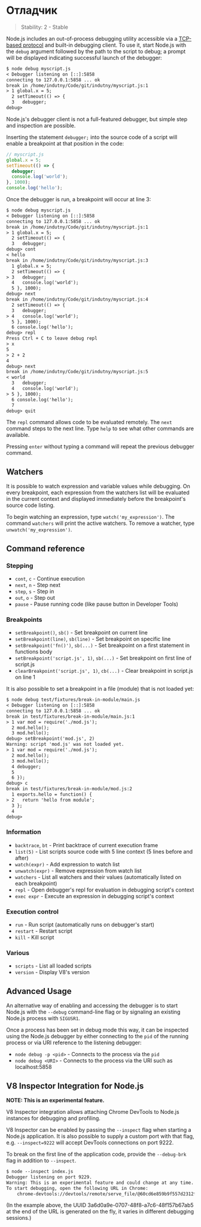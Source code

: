 # Отладчик

<!--introduced_in=v0.9.12-->

> Stability: 2 - Stable

<!-- type=misc -->

Node.js includes an out-of-process debugging utility accessible via a [TCP-based protocol](https://github.com/v8/v8/wiki/Debugging-Protocol) and built-in debugging client. To use it, start Node.js with the `debug` argument followed by the path to the script to debug; a prompt will be displayed indicating successful launch of the debugger:

```txt
$ node debug myscript.js
< Debugger listening on [::]:5858
connecting to 127.0.0.1:5858 ... ok
break in /home/indutny/Code/git/indutny/myscript.js:1
> 1 global.x = 5;
  2 setTimeout(() => {
  3   debugger;
debug>
```

Node.js's debugger client is not a full-featured debugger, but simple step and inspection are possible.

Inserting the statement `debugger;` into the source code of a script will enable a breakpoint at that position in the code:

<!-- eslint-disable no-debugger -->

```js
// myscript.js
global.x = 5;
setTimeout(() => {
  debugger;
  console.log('world');
}, 1000);
console.log('hello');
```

Once the debugger is run, a breakpoint will occur at line 3:

```txt
$ node debug myscript.js
< Debugger listening on [::]:5858
connecting to 127.0.0.1:5858 ... ok
break in /home/indutny/Code/git/indutny/myscript.js:1
> 1 global.x = 5;
  2 setTimeout(() => {
  3   debugger;
debug> cont
< hello
break in /home/indutny/Code/git/indutny/myscript.js:3
  1 global.x = 5;
  2 setTimeout(() => {
> 3   debugger;
  4   console.log('world');
  5 }, 1000);
debug> next
break in /home/indutny/Code/git/indutny/myscript.js:4
  2 setTimeout(() => {
  3   debugger;
> 4   console.log('world');
  5 }, 1000);
  6 console.log('hello');
debug> repl
Press Ctrl + C to leave debug repl
> x
5
> 2 + 2
4
debug> next
break in /home/indutny/Code/git/indutny/myscript.js:5
< world
  3   debugger;
  4   console.log('world');
> 5 }, 1000);
  6 console.log('hello');
  7
debug> quit
```

The `repl` command allows code to be evaluated remotely. The `next` command steps to the next line. Type `help` to see what other commands are available.

Pressing `enter` without typing a command will repeat the previous debugger command.

## Watchers

It is possible to watch expression and variable values while debugging. On every breakpoint, each expression from the watchers list will be evaluated in the current context and displayed immediately before the breakpoint's source code listing.

To begin watching an expression, type `watch('my_expression')`. The command `watchers` will print the active watchers. To remove a watcher, type `unwatch('my_expression')`.

## Command reference

### Stepping

* `cont`, `c` - Continue execution
* `next`, `n` - Step next
* `step`, `s` - Step in
* `out`, `o` - Step out
* `pause` - Pause running code (like pause button in Developer Tools)

### Breakpoints

* `setBreakpoint()`, `sb()` - Set breakpoint on current line
* `setBreakpoint(line)`, `sb(line)` - Set breakpoint on specific line
* `setBreakpoint('fn()')`, `sb(...)` - Set breakpoint on a first statement in functions body
* `setBreakpoint('script.js', 1)`, `sb(...)` - Set breakpoint on first line of script.js
* `clearBreakpoint('script.js', 1)`, `cb(...)` - Clear breakpoint in script.js on line 1

It is also possible to set a breakpoint in a file (module) that is not loaded yet:

```txt
$ node debug test/fixtures/break-in-module/main.js
< Debugger listening on [::]:5858
connecting to 127.0.0.1:5858 ... ok
break in test/fixtures/break-in-module/main.js:1
> 1 var mod = require('./mod.js');
  2 mod.hello();
  3 mod.hello();
debug> setBreakpoint('mod.js', 2)
Warning: script 'mod.js' was not loaded yet.
> 1 var mod = require('./mod.js');
  2 mod.hello();
  3 mod.hello();
  4 debugger;
  5
  6 });
debug> c
break in test/fixtures/break-in-module/mod.js:2
  1 exports.hello = function() {
> 2   return 'hello from module';
  3 };
  4
debug>
```

### Information

* `backtrace`, `bt` - Print backtrace of current execution frame
* `list(5)` - List scripts source code with 5 line context (5 lines before and after)
* `watch(expr)` - Add expression to watch list
* `unwatch(expr)` - Remove expression from watch list
* `watchers` - List all watchers and their values (automatically listed on each breakpoint)
* `repl` - Open debugger's repl for evaluation in debugging script's context
* `exec expr` - Execute an expression in debugging script's context

### Execution control

* `run` - Run script (automatically runs on debugger's start)
* `restart` - Restart script
* `kill` - Kill script

### Various

* `scripts` - List all loaded scripts
* `version` - Display V8's version

## Advanced Usage

An alternative way of enabling and accessing the debugger is to start Node.js with the `--debug` command-line flag or by signaling an existing Node.js process with `SIGUSR1`.

Once a process has been set in debug mode this way, it can be inspected using the Node.js debugger by either connecting to the `pid` of the running process or via URI reference to the listening debugger:

* `node debug -p <pid>` - Connects to the process via the `pid`
* `node debug <URI>` - Connects to the process via the URI such as localhost:5858

## V8 Inspector Integration for Node.js

**NOTE: This is an experimental feature.**

V8 Inspector integration allows attaching Chrome DevTools to Node.js instances for debugging and profiling.

V8 Inspector can be enabled by passing the `--inspect` flag when starting a Node.js application. It is also possible to supply a custom port with that flag, e.g. `--inspect=9222` will accept DevTools connections on port 9222.

To break on the first line of the application code, provide the `--debug-brk` flag in addition to `--inspect`.

```txt
$ node --inspect index.js
Debugger listening on port 9229.
Warning: This is an experimental feature and could change at any time.
To start debugging, open the following URL in Chrome:
    chrome-devtools://devtools/remote/serve_file/@60cd6e859b9f557d2312f5bf532f6aec5f284980/inspector.html?experiments=true&v8only=true&ws=127.0.0.1:9229/3a6d0a9e-0707-48f8-a7c6-48f157b67ab5
```

(In the example above, the UUID 3a6d0a9e-0707-48f8-a7c6-48f157b67ab5 at the end of the URL is generated on the fly, it varies in different debugging sessions.)